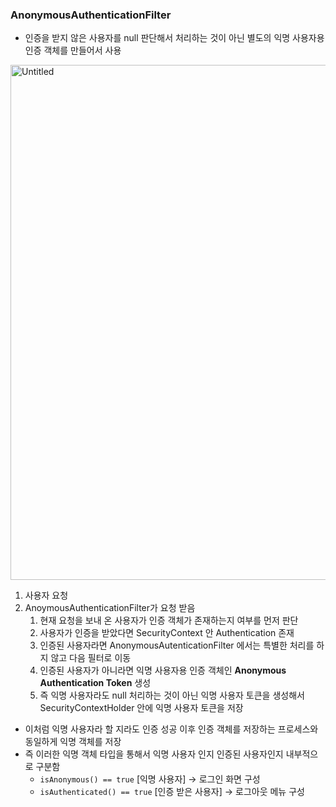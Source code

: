 ### AnonymousAuthenticationFilter

- 인증을 받지 않은 사용자를 null 판단해서 처리하는 것이 아닌 별도의 익명 사용자용 인증 객체를 만들어서 사용

<img width="824" alt="Untitled" src="https://github.com/user-attachments/assets/5e0c537d-b0e6-4eb8-b446-fbe01b8e045b">

1. 사용자 요청
2. AnoymousAuthenticationFilter가 요청 받음
    1. 현재 요청을 보내 온 사용자가 인증 객체가 존재하는지 여부를 먼저 판단
    2. 사용자가 인증을 받았다면 SecurityContext 안 Authentication 존재
    3. 인증된 사용자라면 AnonymousAutenticationFilter 에서는 특별한 처리를 하지 않고 다음 필터로 이동
    4. 인증된 사용자가 아니라면 익명 사용자용 인증 객체인 **Anonymous Authentication Token** 생성
    5. 즉 익명 사용자라도 null 처리하는 것이 아닌 익명 사용자 토큰을 생성해서 SecurityContextHolder 안에 익명 사용자 토큰을 저장
- 이처럼 익명 사용자라 할 지라도 인증 성공 이후 인증 객체를 저장하는 프로세스와 동일하게 익명 객체를 저장
- 즉 이러한 익명 객체 타입을 통해서 익명 사용자 인지 인증된 사용자인지 내부적으로 구분함
    - `isAnonymous() == true` [익명 사용자] → 로그인 화면 구성
    - `isAuthenticated() == true` [인증 받은 사용자] → 로그아웃 메뉴 구성
